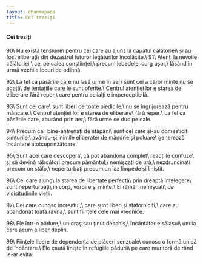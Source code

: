 ```yaml
---
layout: dhammapada
title: Cei treziți
---
```

#### Cei treziți

90\\
Nu există tensiune\\
pentru cei care au ajuns la capătul călătoriei\\
și au fost eliberați\\
din dezastrul tuturor legăturilor încolăcite.\\
91\\
Atenți la nevoile călătoriei,\\
cei pe calea conștiinței,\\
precum lebedele, curg ușor,\\
lăsând în urmă vechile locuri de odihnă.

92\\
La fel ca păsările care nu lasă urme în aer\\
sunt cei a căror minte nu se agață\\
de tentațiile care le sunt oferite.\\
Centrul atenției lor e starea de eliberare fără reper,\\
care pentru ceilalți e imperceptibilă.

93\\
Sunt cei care\\
sunt liberi de toate piedicile;\\
nu se îngrijorează pentru mâncare.\\
Centrul atenției lor e starea de eliberare\\
fără reper.\\
La fel ca păsările care, zburând prin aer,\\
fără urme se duc pe cale.

94\\
Precum caii bine-antrenați de stăpâni\\
sunt cei care și-au domesticit simțurile;\\
avându-și inimile eliberate\\
de mândrie și poluare\\
generează încântare atotcuprinzătoare.

95\\
Sunt acei care descoperă\\
că pot abandona complet\\
reacțiile confuze\\
și să devină răbdători precum pământul;\\
nemișcați de ură,\\
nezdruncinați precum un stâlp,\\
neperturbați precum un iaz limpede și liniștit.

96\\
Cei care ajung\\
la starea de libertate perfectă\\
prin dreaptă înțelegere\\
sunt neperturbați\\
în corp, vorbire și minte.\\
Ei rămân nemișcați\\
de vicisitudinile vieții.

97\\
Cei care cunosc increatul,\\
care sunt liberi și statorniciți,\\
care au abandonat toată râvna,\\
sunt ființele cele mai vrednice.

98\\
Fie într-o pădure,\\
un oraș sau ținut deschis,\\
încântător e sălașul\\
unuia care acum e liber deplin.

99\\
Ființele libere de dependența de plăceri senzuale\\
cunosc o formă unică de încântare.\\
Ele caută liniște în refugiile pădurii\\
pe care muritorii de rând le-ar evita.
